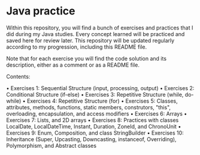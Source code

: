 # Java practice

Within this repository, you will find a bunch of exercises and practices that I did during my Java studies. Every concept learned will be practiced and saved here for review later. This repository will be updated regularly according to my progression, including this README file.

Note that for each exercise you will find the code solution and its description, either as a comment or as a README file.

Contents:

• Exercises 1: Sequential Structure (input, processing, output)
• Exercises 2: Conditional Structure (if-else)
• Exercises 3: Repetitive Structure (while, do-while)
• Exercises 4: Repetitive Structure (for)
• Exercises 5: Classes, attributes, methods, functions, static members, construtors, "this", overloading, encapsulation, and access modifiers
• Exercises 6: Arrays
• Exercises 7: Lists, and 2D arrays
• Exercises 8: Practices with classes LocalDate, LocalDateTime, Instant, Duration, ZoneId, and ChronoUnit
• Exercises 9: Enum, Composition, and class StringBuilder
• Exercises 10: Inheritance (Super, Upcasting, Downcasting, instanceof, Overriding), Polymorphism, and Abstract classes

